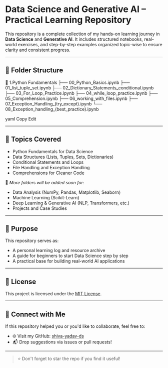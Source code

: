 # Data Science and Generative AI – Practical Learning Repository

This repository is a complete collection of my hands-on learning journey in **Data Science** and **Generative AI**. It includes structured notebooks, real-world exercises, and step-by-step examples organized topic-wise to ensure clarity and consistent progress.

---

## 📂 Folder Structure

📁 1.Python Fundamentals
├── 00_Python_Basics.ipynb
├── 01_list_tuple_set.ipynb
├── 02_Dictionary_Statements_conditional.ipynb
├── 03_For_Loop_Practice.ipynb
├── 04_while_loop_practice.ipynb
├── 05_Comprehension.ipynb
├── 06_working_with_files.ipynb
├── 07_Exception_Handling_(try_except).ipynb
└── 08_Exception_handling_(best_practice).ipynb

yaml
Copy
Edit

---

## 🚀 Topics Covered

- Python Fundamentals for Data Science
- Data Structures (Lists, Tuples, Sets, Dictionaries)
- Conditional Statements and Loops
- File Handling and Exception Handling
- Comprehensions for Cleaner Code

📌 *More folders will be added soon for:*
- Data Analysis (NumPy, Pandas, Matplotlib, Seaborn)
- Machine Learning (Scikit-Learn)
- Deep Learning & Generative AI (NLP, Transformers, etc.)
- Projects and Case Studies

---

## 🎯 Purpose

This repository serves as:

- A personal learning log and resource archive
- A guide for beginners to start Data Science step by step
- A practical base for building real-world AI applications

---

## 📜 License

This project is licensed under the [MIT License](LICENSE).

---

## 🙌 Connect with Me

If this repository helped you or you'd like to collaborate, feel free to:

- 🌐 Visit my GitHub: [shiva-yadav-ds](https://github.com/shiva-yadav-ds)
- 📬 Drop suggestions via issues or pull requests!

---

> ⭐ Don't forget to star the repo if you find it useful!
